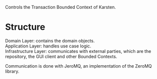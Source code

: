 Controls the Transaction Bounded Context of Karsten.

# Structure

Domain Layer: contains the domain objects.  
Application Layer: handles use case logic.  
Infrastructure Layer: communicates with external parties, which are the repository, the GUI client and other Bounded Contexts.  

Communication is done with JeroMQ, an implementation of the ZeroMQ library.

